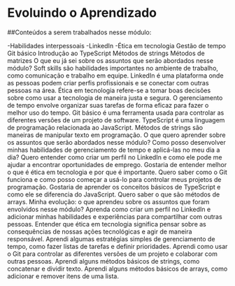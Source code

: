 # Evoluindo o Aprendizado

##Conteúdos a serem trabalhados nesse módulo:

-Habilidades interpessoais
-LinkedIn
-Ética em tecnologia
Gestão de tempo
Git básico
Introdução ao TypeScript
Métodos de strings
Métodos de matrizes
O que eu já sei sobre os assuntos que serão abordados nesse módulo?
Soft skills são habilidades importantes no ambiente de trabalho, como comunicação e trabalho em equipe.
LinkedIn é uma plataforma onde as pessoas podem criar perfis profissionais e se conectar com outras pessoas na área.
Ética em tecnologia refere-se a tomar boas decisões sobre como usar a tecnologia de maneira justa e segura.
O gerenciamento de tempo envolve organizar suas tarefas de forma eficaz para fazer o melhor uso do tempo.
Git básico é uma ferramenta usada para controlar as diferentes versões de um projeto de software.
TypeScript é uma linguagem de programação relacionada ao JavaScript.
Métodos de strings são maneiras de manipular texto em programação.
O que quero aprender sobre os assuntos que serão abordados nesse módulo?
Como posso desenvolver minhas habilidades de gerenciamento de tempo e aplicá-las no meu dia a dia?
Quero entender como criar um perfil no LinkedIn e como ele pode me ajudar a encontrar oportunidades de emprego.
Gostaria de entender melhor o que é ética em tecnologia e por que é importante.
Quero saber como o Git funciona e como posso começar a usá-lo para controlar meus projetos de programação.
Gostaria de aprender os conceitos básicos de TypeScript e como ele se diferencia do JavaScript.
Quero saber o que são métodos de arrays.
Minha evolução: o que aprendeu sobre os assuntos que foram envolvidos nesse módulo?
Aprenda como criar um perfil no LinkedIn e adicionar minhas habilidades e experiências para compartilhar com outras pessoas.
Entender que ética em tecnologia significa pensar sobre as consequências de nossas ações tecnológicas e agir de maneira responsável.
Aprendi algumas estratégias simples de gerenciamento de tempo, como fazer listas de tarefas e definir prioridades.
Aprendi como usar o Git para controlar as diferentes versões de um projeto e colaborar com outras pessoas.
Aprendi alguns métodos básicos de strings, como concatenar e dividir texto.
Aprendi alguns métodos básicos de arrays, como adicionar e remover itens de uma lista.
